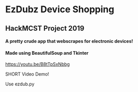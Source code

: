 # EzDubz Device Shopping
## HackMCST Project 2019

#### A pretty crude app that webscrapes for electronic devices! 

#### Made using BeautifulSoup and Tkinter

https://youtu.be/B8tTpSxNbbg

SHORT Video Demo!

Use ezdub.py
